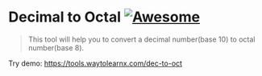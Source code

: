 # Decimal to Octal [![Awesome](https://cdn.rawgit.com/sindresorhus/awesome/d7305f38d29fed78fa85652e3a63e154dd8e8829/media/badge.svg)](https://github.com/sindresorhus/awesome)

>This tool will help you to convert a decimal number(base 10) to octal number(base 8).

Try demo: https://tools.waytolearnx.com/dec-to-oct
